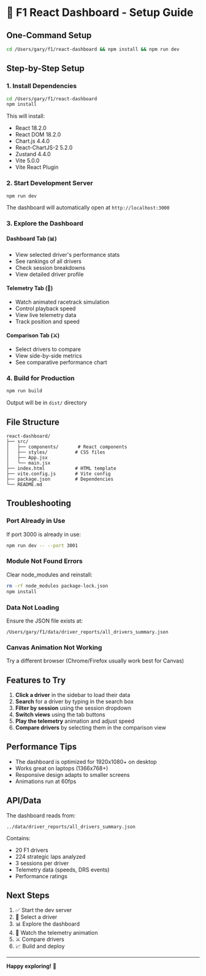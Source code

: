 # 🚀 F1 React Dashboard - Setup Guide

## One-Command Setup

```bash
cd /Users/gary/f1/react-dashboard && npm install && npm run dev
```

## Step-by-Step Setup

### 1. Install Dependencies
```bash
cd /Users/gary/f1/react-dashboard
npm install
```

This will install:
- React 18.2.0
- React DOM 18.2.0
- Chart.js 4.4.0
- React-ChartJS-2 5.2.0
- Zustand 4.4.0
- Vite 5.0.0
- Vite React Plugin

### 2. Start Development Server
```bash
npm run dev
```

The dashboard will automatically open at `http://localhost:3000`

### 3. Explore the Dashboard

#### Dashboard Tab (📊)
- View selected driver's performance stats
- See rankings of all drivers
- Check session breakdowns
- View detailed driver profile

#### Telemetry Tab (📡)
- Watch animated racetrack simulation
- Control playback speed
- View live telemetry data
- Track position and speed

#### Comparison Tab (⚔️)
- Select drivers to compare
- View side-by-side metrics
- See comparative performance chart

### 4. Build for Production
```bash
npm run build
```

Output will be in `dist/` directory

## File Structure

```
react-dashboard/
├── src/
│   ├── components/       # React components
│   ├── styles/          # CSS files
│   ├── App.jsx
│   └── main.jsx
├── index.html           # HTML template
├── vite.config.js       # Vite config
├── package.json         # Dependencies
└── README.md
```

## Troubleshooting

### Port Already in Use
If port 3000 is already in use:
```bash
npm run dev -- --port 3001
```

### Module Not Found Errors
Clear node_modules and reinstall:
```bash
rm -rf node_modules package-lock.json
npm install
```

### Data Not Loading
Ensure the JSON file exists at:
```
/Users/gary/f1/data/driver_reports/all_drivers_summary.json
```

### Canvas Animation Not Working
Try a different browser (Chrome/Firefox usually work best for Canvas)

## Features to Try

1. **Click a driver** in the sidebar to load their data
2. **Search** for a driver by typing in the search box
3. **Filter by session** using the session dropdown
4. **Switch views** using the tab buttons
5. **Play the telemetry** animation and adjust speed
6. **Compare drivers** by selecting them in the comparison view

## Performance Tips

- The dashboard is optimized for 1920x1080+ on desktop
- Works great on laptops (1366x768+)
- Responsive design adapts to smaller screens
- Animations run at 60fps

## API/Data

The dashboard reads from:
```
../data/driver_reports/all_drivers_summary.json
```

Contains:
- 20 F1 drivers
- 224 strategic laps analyzed
- 3 sessions per driver
- Telemetry data (speeds, DRS events)
- Performance ratings

## Next Steps

1. ✅ Start the dev server
2. 🚗 Select a driver
3. 📊 Explore the dashboard
4. 📡 Watch the telemetry animation
5. ⚔️ Compare drivers
6. 📈 Build and deploy

---

**Happy exploring!** 🏁
